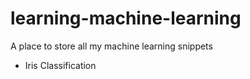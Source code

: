 # learning-machine-learning
A place to store all my machine learning snippets

- Iris Classification
